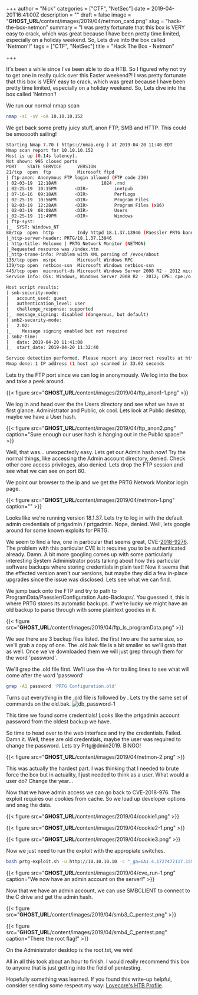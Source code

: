 +++
author = "Nick"
categories = ["CTF", "NetSec"]
date = 2019-04-20T16:41:00Z
description = ""
draft = false
image = "__GHOST_URL__/content/images/2019/04/netmon_card.png"
slug = "hack-the-box-netmon"
summary = "I was pretty fortunate that this box is VERY easy to crack, which was great because I have been pretty time limited, especially on a holiday weekend. So, Lets dive into the box called 'Netmon'!"
tags = ["CTF", "NetSec"]
title = "Hack The Box - Netmon"

+++


It's been a while since I've been able to do a HTB. So I figured why not try to get one in really quick over this Easter weekend?! I was pretty fortunate that this box is VERY easy to crack, which was great because I have been pretty time limited, especially on a holiday weekend. So, Lets dive into the box called 'Netmon'!

We run our normal nmap scan

```bash
nmap -sC -sV -oA 10.10.10.152
```

We get back some pretty juicy stuff, anon FTP, SMB and HTTP. This could be smooooth sailing!

```bash
Starting Nmap 7.70 ( https://nmap.org ) at 2019-04-20 11:40 EDT
Nmap scan report for 10.10.10.152
Host is up (0.14s latency).
Not shown: 995 closed ports
PORT    STATE SERVICE      VERSION
21/tcp  open  ftp          Microsoft ftpd
| ftp-anon: Anonymous FTP login allowed (FTP code 230)
| 02-03-19  12:18AM                 1024 .rnd
| 02-25-19  10:15PM       <DIR>          inetpub
| 07-16-16  09:18AM       <DIR>          PerfLogs
| 02-25-19  10:56PM       <DIR>          Program Files
| 02-03-19  12:28AM       <DIR>          Program Files (x86)
| 02-03-19  08:08AM       <DIR>          Users
|_02-25-19  11:49PM       <DIR>          Windows
| ftp-syst: 
|_  SYST: Windows_NT
80/tcp  open  http         Indy httpd 18.1.37.13946 (Paessler PRTG bandwidth monitor)
|_http-server-header: PRTG/18.1.37.13946
| http-title: Welcome | PRTG Network Monitor (NETMON)
|_Requested resource was /index.htm
|_http-trane-info: Problem with XML parsing of /evox/about
135/tcp open  msrpc        Microsoft Windows RPC
139/tcp open  netbios-ssn  Microsoft Windows netbios-ssn
445/tcp open  microsoft-ds Microsoft Windows Server 2008 R2 - 2012 microsoft-ds
Service Info: OSs: Windows, Windows Server 2008 R2 - 2012; CPE: cpe:/o:microsoft:windows

Host script results:
| smb-security-mode: 
|   account_used: guest
|   authentication_level: user
|   challenge_response: supported
|_  message_signing: disabled (dangerous, but default)
| smb2-security-mode: 
|   2.02: 
|_    Message signing enabled but not required
| smb2-time: 
|   date: 2019-04-20 11:41:08
|_  start_date: 2019-04-20 11:32:40

Service detection performed. Please report any incorrect results at https://nmap.org/submit/ .
Nmap done: 1 IP address (1 host up) scanned in 33.02 seconds
```

Lets try the FTP port since we can log in anonymously. We log into the box and take a peek around.

{{< figure src="__GHOST_URL__/content/images/2019/04/ftp_anon1-1.png" >}}

We log in and head over the the Users directory and see what we have at first glance. Administrator and Public, ok cool. Lets look at Public desktop, maybe we have a User hash.

{{< figure src="__GHOST_URL__/content/images/2019/04/ftp_anon2.png" caption="Sure enough our user hash is hanging out in the Public space!" >}}

Well, that was... unexpectedly easy. Lets get our Admin hash now! Try the normal things, like accessing the Admin account directory, denied. Check other core access privileges, also denied. Lets drop the FTP session and see what we can see on port 80.

We point our browser to the ip and we get the PRTG Network Monitor login page.

{{< figure src="__GHOST_URL__/content/images/2019/04/netmon-1.png" caption="" >}}

Looks like we're running version 18.1.37. Lets try to log in with the default admin credentials of prtgadmin / prtgadmin. Nope, denied. Well, lets google around for some known exploits for PRTG.

We seem to find a few, one in particular that seems great, CVE-[2018-9276](https://www.exploit-db.com/exploits/46527). The problem with this particular CVE is it requires you to be authenticated already. Damn. A bit more googling comes up with some particularly interesting System Administrator posts talking about how this particular software backups where storing credentials in plain text! Now it seems that the effected version aren't our versions, but maybe they did a few in-place upgrades since the issue was disclosed. Lets see what we can find.

We jump back onto the FTP and try to path to ProgramData/Paessler/Configuration Auto-Backups/. You guessed it, this is where PRTG stores its automatic backups. If we're lucky we might have an old backup to parse through with some plaintext goodies in it.

{{< figure src="__GHOST_URL__/content/images/2019/04/ftp_ls_programData.png" >}}

We see there are 3 backup files listed. the first two are the same size, so we'll grab a copy of one. The .old.bak file is a bit smaller so we'll grab that as well. Once we've downloaded them we will just grep through them for the word 'password'.

We'll grep the .old file first. We'll use the -A for trailing lines to see what will come after the word 'password'
```bash
grep -A1 password 'PRTG Configuration.old'
```
Turns out everything in the .old file is followed by <encrypted>. Lets try the same set of commands on the old.bak.
![db_password-1](__GHOST_URL__/content/images/2019/04/db_password-1.png)
    
This time we found some credentials! Looks like the prtgadmin account password from the oldest backup we have.

So time to head over to the web interface and try the credentials. Failed. Damn it. Well, these are old credentials, maybe the user was required to change the password. Lets try Prtg@dmin2019. BINGO!

{{< figure src="__GHOST_URL__/content/images/2019/04/netmon-2.png" >}}

This was actually the hardest part. I was thinking that I needed to brute force the box but in actuality, I just needed to think as a user. What would a user do? Change the year...

Now that we have admin access we can go back to CVE-2018-976. The exploit requires our cookies from cache. So we load up developer options and snag the data.

{{< figure src="__GHOST_URL__/content/images/2019/04/cookie1.png" >}}

{{< figure src="__GHOST_URL__/content/images/2019/04/cookie2-1.png" >}}

{{< figure src="__GHOST_URL__/content/images/2019/04/cookie3.png" >}}

Now we just need to run the exploit with the appropiate switches.
```bash
bash prtg-exploit.sh -u http://10.10.10.10 -c "_ga=GA1.4.1727477117.1555948138; _gid=GA1.4.1609818662.1555948138; OCTOPUS1813713946=ezM4QUUyMDVCLUNBNkEtNEEwQS1BNjc4LUEzMzVEMTM1Qjk1MX0%3D; _gat=1"
```

{{< figure src="__GHOST_URL__/content/images/2019/04/cve_run-1.png" caption="We now have an admin account on the server!" >}}

Now that we have an admin account, we can use SMBCLIENT to connect to the C drive and get the admin hash.

{{< figure src="__GHOST_URL__/content/images/2019/04/smb3_C_pentest.png" >}}

{{< figure src="__GHOST_URL__/content/images/2019/04/smb4_C_pentest.png" caption="There the root flag!" >}}

On the Administrator desktop is the root.txt, we win!

All in all this took about an hour to finish. I would really recommend this box to anyone that is just getting into the field of pentesting.

Hopefully something was learned. If you found this write-up helpful, consider sending some respect my way: [Lovecore's HTB Profile](https://www.hackthebox.eu/home/users/profile/95635).

